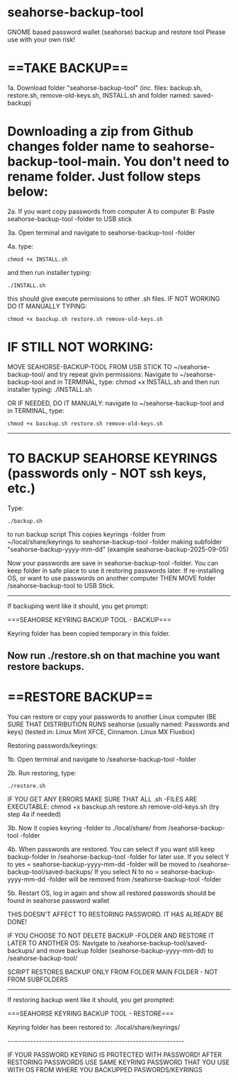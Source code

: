 # seahorse-backup-tool
GNOME based password wallet (seahorse) backup and restore tool
Please use with your own risk!

# ==TAKE BACKUP==

1a. Download folder "seahorse-backup-tool" (inc. files: backup.sh, restore.sh, remove-old-keys.sh, INSTALL.sh and folder named: saved-backup)
# Downloading a zip from Github changes folder name to seahorse-backup-tool-main. You don't need to rename folder. Just follow steps below:

2a. If you want copy passwords from computer A to computer B: Paste seahorse-backup-tool -folder to USB stick


3a. Open terminal and navigate to seahorse-backup-tool -folder

4a. type: <pre>```chmod +x INSTALL.sh```</pre> and then run installer typing: <pre>```./INSTALL.sh```</pre>
	this should give execute permissions to other .sh files.
	IF NOT WORKING DO IT MANUALLY TYPING: <pre>```chmod +x basckup.sh restore.sh remove-old-keys.sh```</pre>

# IF STILL NOT WORKING:  
MOVE SEAHORSE-BACKUP-TOOL FROM USB STICK TO ~/seahorse-backup-tool/ and try repeat givin permissions: Navigate to ~/seahorse-backup-tool and in TERMINAL, type: chmod +x INSTALL.sh and then run installer typing: ./INSTALL.sh

OR IF NEEDED, DO IT MANUALY: navigate to ~/seahorse-backup-tool and in TERMINAL, type: <pre>```chmod +x basckup.sh restore.sh remove-old-keys.sh```</pre>

---------------------------------------------------------------------------------------------------------------------------------------------------------------------------------

# TO BACKUP SEAHORSE KEYRINGS (passwords only - NOT ssh keys, etc.)

Type: <pre>```./backup.sh```</pre> to run backup script
	This copies keyrings -folder from ~/local/share/keyrings to seahorse-backup-tool -folder making subfolder "seahorse-backup-yyyy-mm-dd" (example seahorse-backup-2025-09-05)

Now your passwords are save in seahorse-backup-tool -folder. You can keep folder in safe place to use it restoring passwords later. If re-installing OS, or want to use passwords on another computer THEN MOVE folder /seahorse-backup-tool to USB Stick.

--------------------------------------------------------------
If backuping went like it should, you get prompt:

===SEAHORSE KEYRING BACKUP TOOL - BACKUP===

Keyring folder has been copied temporary in this folder.

Now run ./restore.sh on that machine you want restore backups.
--------------------------------------------------------------

# ==RESTORE BACKUP==

You can restore or copy your passwords to another Linux computer (BE SURE THAT DISTRIBUTION RUNS seahorse (usually named: Passwords and keys) (tested in: Linux Mint XFCE, Cinnamon. Linux MX Fluxbox)

Restoring passwords/keyrings:
		
1b. Open terminal and navigate to /seahorse-backup-tool -folder

2b. Run restoring, type: <pre>```./restore.sh```</pre>
	IF YOU GET ANY ERRORS MAKE SURE THAT ALL .sh -FILES ARE EXECUTABLE: chmod +x basckup.sh restore.sh remove-old-keys.sh (try step 4a if needed)

3b. Now it copies keyring -folder to ./local/share/ from /seahorse-backup-tool -folder

4b. When passwords are restored. You can select if you want still keep backup-folder in /seahorse-backup-tool -folder for later use.
 If you select Y to yes = seahorse-backup-yyyy-mm-dd -folder will be moved to /seahorse-backup-tool/saved-backups/
 If you select N to no =  seahorse-backup-yyyy-mm-dd -folder will be removed from /seahorse-backup-tool -folder

5b. Restart OS, log in again and show all restored passwords should be found in seahorse password wallet

THIS DOESN'T AFFECT TO RESTORING PASSWORD. IT HAS ALREADY BE DONE!

IF YOU CHOOSE TO NOT DELETE BACKUP -FOLDER AND RESTORE IT LATER TO ANOTHER OS: Navigate to /seahorse-backup-tool/saved-backups/ and move backup folder (seahorse-backup-yyyy-mm-dd) to /seahorse-backup-tool/

SCRIPT RESTORES BACKUP ONLY FROM FOLDER MAIN FOLDER - NOT FROM SUBFOLDERS

--------------------------------------------------------------
If restoring backup went like it should, you get prompted:

===SEAHORSE KEYRING BACKUP TOOL - RESTORE===

<p>Keyring folder has been restored to:
./local/share/keyrings/</p>
--------------------------------------------------------------


IF YOUR PASSWORD KEYRING IS PROTECTED WITH PASSWORD! AFTER RESTORING PASSWORDS USE SAME KEYRING PASSWORD THAT YOU USE WITH OS FROM WHERE YOU BACKUPPED PASWORDS/KEYRINGS
